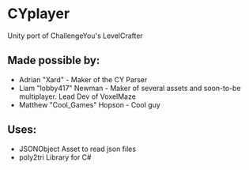 # CYplayer
Unity port of ChallengeYou's LevelCrafter

Made possible by:
--------------
- Adrian "Xard" - Maker of the CY Parser
- Liam "lobby417" Newman - Maker of several assets and soon-to-be multiplayer. Lead Dev of VoxelMaze
- Matthew "Cool_Games" Hopson - Cool guy

Uses:
--------------
- JSONObject Asset to read json files
- poly2tri Library for C#
